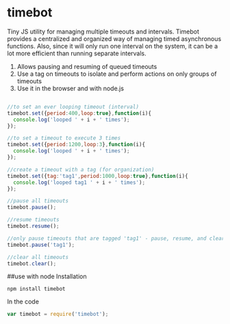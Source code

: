 # timebot
Tiny JS utility for managing multiple timeouts and intervals. Timebot provides a centralized and organized way of managing timed asynchronous functions. Also, since it will only run one interval on the system, it can be a lot more efficient than running separate intervals.

1. Allows pausing and resuming of queued timeouts
2. Use a tag on timeouts to isolate and perform actions on only groups of timeouts
3. Use it in the browser and with node.js

``` javascript

//to set an ever looping timeout (interval)
timebot.set({period:400,loop:true},function(i){
  console.log('looped ' + i + ' times');
});

//to set a timeout to execute 3 times
timebot.set({period:1200,loop:3},function(i){
  console.log('looped ' + i + ' times');
});

//create a timeout with a tag (for organization)
timebot.set({tag:'tag1',period:1000,loop:true},function(i){
  console.log('looped tag1 ' + i + ' times');
});

//pause all timeouts
timebot.pause();

//resume timeouts
timebot.resume();

//only pause timeouts that are tagged 'tag1' - pause, resume, and clear can all take a tag
timebot.pause('tag1');

//clear all timeouts
timebot.clear();

```

##use with node
Installation
```
npm install timebot
```
In the code
``` javascript
var timebot = require('timebot');
```
